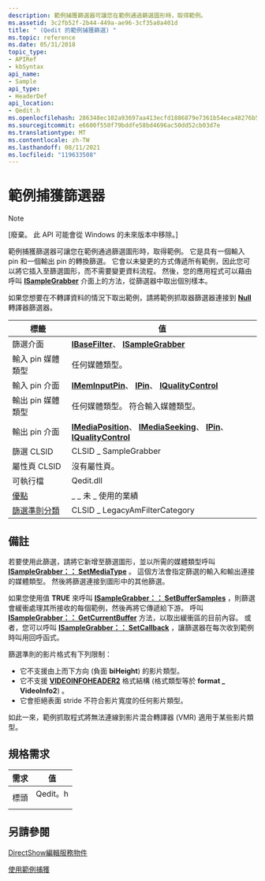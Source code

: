 ```yaml
---
description: 範例捕獲篩選器可讓您在範例通過篩選圖形時，取得範例。
ms.assetid: 3c2fb52f-2b44-449a-ae96-3cf35a0a401d
title: " (Qedit 的範例捕獲篩選) "
ms.topic: reference
ms.date: 05/31/2018
topic_type:
- APIRef
- kbSyntax
api_name:
- Sample
api_type:
- HeaderDef
api_location:
- Qedit.h
ms.openlocfilehash: 286348ec102a93697aa413ecfd1886879e7361b54eca48276b5e868be78eee03
ms.sourcegitcommit: e6600f550f79bddfe58bd4696ac50dd52cb03d7e
ms.translationtype: MT
ms.contentlocale: zh-TW
ms.lasthandoff: 08/11/2021
ms.locfileid: "119633508"
---
```

# <a name="sample-grabber-filter"></a>範例捕獲篩選器

> [!Note]  
> \[廢棄。 此 API 可能會從 Windows 的未來版本中移除。\]

 

範例捕獲篩選器可讓您在範例通過篩選圖形時，取得範例。 它是具有一個輸入 pin 和一個輸出 pin 的轉換篩選。 它會以未變更的方式傳遞所有範例，因此您可以將它插入至篩選圖形，而不需要變更資料流程。 然後，您的應用程式可以藉由呼叫 [**ISampleGrabber**](isamplegrabber.md) 介面上的方法，從篩選器中取出個別樣本。

如果您想要在不轉譯資料的情況下取出範例，請將範例抓取器篩選器連接到 [**Null**](null-renderer-filter.md) 轉譯器篩選器。



| 標籤 | 值 |
|------------------------------------------|----------------------------------------------------------------------------------------------------------------------------------------------------|
| 篩選介面                        | [**IBaseFilter**](/windows/desktop/api/Strmif/nn-strmif-ibasefilter)、 [ **ISampleGrabber**](isamplegrabber.md)                                                                       |
| 輸入 pin 媒體類型                    | 任何媒體類型。                                                                                                                                    |
| 輸入 pin 介面                     | [**IMemInputPin**](/windows/desktop/api/Strmif/nn-strmif-imeminputpin)、 [**IPin**](/windows/desktop/api/Strmif/nn-strmif-ipin)、 [**IQualityControl**](/windows/desktop/api/Strmif/nn-strmif-iqualitycontrol)                                             |
| 輸出 pin 媒體類型                   | 任何媒體類型。 符合輸入媒體類型。                                                                                                          |
| 輸出 pin 介面                    | [**IMediaPosition**](/windows/desktop/api/Control/nn-control-imediaposition)、 [**IMediaSeeking**](/windows/desktop/api/Strmif/nn-strmif-imediaseeking)、 [**IPin**](/windows/desktop/api/Strmif/nn-strmif-ipin)、 [**IQualityControl**](/windows/desktop/api/Strmif/nn-strmif-iqualitycontrol) |
| 篩選 CLSID                             | CLSID \_ SampleGrabber                                                                                                                               |
| 屬性頁 CLSID                      | 沒有屬性頁。                                                                                                                                  |
| 可執行檔                               | Qedit.dll                                                                                                                                          |
| [優點](merit.md)                       | \_ \_ 未 \_ 使用的業績                                                                                                                                |
| [篩選準則分類](filter-categories.md) | CLSID \_ LegacyAmFilterCategory                                                                                                                      |



 

## <a name="remarks"></a>備註

若要使用此篩選，請將它新增至篩選圖形，並以所需的媒體類型呼叫 [**ISampleGrabber：： SetMediaType**](isamplegrabber-setmediatype.md) 。 這個方法會指定篩選的輸入和輸出連接的媒體類型。 然後將篩選連接到圖形中的其他篩選。

如果您使用值 **TRUE** 來呼叫 [**ISampleGrabber：： SetBufferSamples**](isamplegrabber-setbuffersamples.md) ，則篩選會緩衝處理其所接收的每個範例，然後再將它傳遞給下游。 呼叫 [**ISampleGrabber：： GetCurrentBuffer**](isamplegrabber-getcurrentbuffer.md) 方法，以取出緩衝區的目前內容。 或者，您可以呼叫 [**ISampleGrabber：： SetCallback**](isamplegrabber-setcallback.md) ，讓篩選器在每次收到範例時叫用回呼函式。

篩選準則的影片格式有下列限制：

-   它不支援由上而下方向 (負面 **biHeight**) 的影片類型。
-   它不支援 [**VIDEOINFOHEADER2**](/previous-versions/windows/desktop/api/dvdmedia/ns-dvdmedia-videoinfoheader2) 格式結構 (格式類型等於 **format \_ VideoInfo2**) 。
-   它會拒絕表面 stride 不符合影片寬度的任何影片類型。

如此一來，範例抓取程式將無法連線到影片混合轉譯器 (VMR) 適用于某些影片類型。

## <a name="requirements"></a>規格需求



| 需求 | 值 |
|-------------------|------------------------------------------------------------------------------------|
| 標頭<br/> | <dl> <dt>Qedit。h</dt> </dl> |



## <a name="see-also"></a>另請參閱

<dl> <dt>

[DirectShow編輯服務物件](directshow-editing-services-objects.md)
</dt> <dt>

[使用範例捕獲](using-the-sample-grabber.md)
</dt> </dl>

 

 




